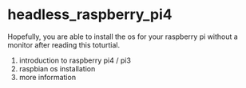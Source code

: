 # headless_raspberry_pi4
Hopefully, you are able to install the os for your raspberry pi without a monitor after reading this toturtial.
1. introduction to raspberry pi4 / pi3
2. raspbian os installation
3. more information
